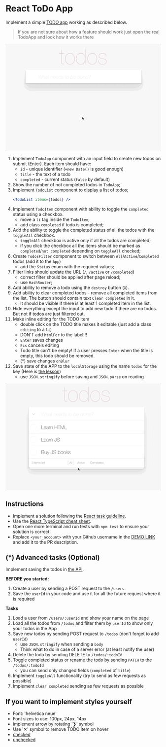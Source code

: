 # React ToDo App
Implement a simple [TODO app](http://todomvc.com/examples/vanillajs/) working as described below.

> If you are not sure about how a feature should work just open the real TodoApp and look how it works there

![todoapp](./description/todoapp.gif)

1. Implement `TodoApp` component with an input field to create new todos on submit (Enter). Each item should have:
    - `id` - unique identifier (`+new Date()` is good enough)
    - `title` - the text of a todo
    - `completed` - current status (`false` by default)
1. Show the number of not completed todos in `TodoApp`;
1. Implement `TodoList` component to display a list of todos;
    ```jsx harmony
    <TodoList items={todos} />
    ```
1. Implement `TodoItem` component with ability to toggle the `completed` status using a checkbox.
    - move a `li` tag inside the `TodoItem`;
    - add class `completed` if todo is completed;
1. Add the ability to toggle the completed status of all the todos with the `toggleAll` checkbox.
    - `toggleAll` checkbox is active only if all the todos are completed;
    - if you click the checkbox all the items should be marked as `completed`/`not completed` depending on `toggleAll` checked;
1. Create `TodosFilter` component to switch between `All`/`Active`/`Completed` todos (add it to the `App`)
    - add the `Status` enum with the required values;
1. Filter links should update the URL (`/`, `/active` or `/completed`)
    - correct filter should be applied after page reload;
    - use `HashRouter`;
1. Add ability to remove a todo using the `destroy` button (`X`).
1. Add ability to clear completed todos - remove all completed items from the list. The button should contain text `Clear completed` in it.
    - It should be visible if there is at least 1 completed item in the list.
1. Hide everything except the input to add new todo if there are no todos. But not if todos are just filtered out.
1. Make inline editing for the TODO item
    - double click on the TODO title makes it editable (just add a class `editing` to a `li`)
    - DON'T add `htmlFor` to the label!!!
    - `Enter` saves changes
    - `Ecs` cancels editing
    - Todo title can't be empty! If a user presses `Enter` when the title is empty, this todo should be removed.
    - (*) save changes `onBlur`
1. Save state of the APP to the `localStorage` using the name `todos` for the key (Here is [the lesson](https://mate.academy/learn/react/custom-hooks#/video/777))
    - use `JSON.stringify` before saving and `JSON.parse` on reading

![todoedit](./description/edittodo.gif)

## Instructions

- Implement a solution following the [React task guideline](https://github.com/mate-academy/react_task-guideline#react-tasks-guideline).
- Use the [React TypeScript cheat sheet](https://mate-academy.github.io/fe-program/js/extra/react-typescript).
- Open one more terminal and run tests with `npm test` to ensure your solution is correct.
- Replace `<your_account>` with your Github username in the
[DEMO LINK](https://Dmytrit.github.io/react_todo-app/) and add it to the PR description.

## (*) Advanced tasks (Optional)
Implement saving the todos in [the API](https://mate-academy.github.io/fe-students-api/).

**BEFORE you started:**
1. Create a user by sending a POST request to the `/users`.
1. Save the `userId` in your code and use it for all the future request where it is required

**Tasks**
1. Load a user from `/users/:userId` and show your name on the page
1. Load all the todos from `/todos` and filter them by `userId` to show only your todos in the App
1. Save new todos by sending POST request to `/todos` (don't forget to add `userId`)
    - use `JSON.stringify` when sending a `body`
    - Think what to do in case of a server error (at least notify the user)
1. Delete the todo by sending DELETE to `/todos/:todoId`
1. Toggle completed status or rename the todo by sending `PATCH` to the `/todos/:todoId`
    - you can send only changed fields (`completed` of `title`)
1. Implement `toggleAll` functionality (try to send as few requests as possible)
1. Implement `clear completed` sending as few requests as possible

##  If you want to implement styles yourself
- Font: 'helvetica neue'
- Font sizes to use: 100px, 24px, 14px
- implement arrow by rotating '❯' symbol
- Use '✕' symbol to remove TODO item on hover
- [checked](./public/icons/checked.svg)
- [unchecked](./public/icons/unchecked.svg)
